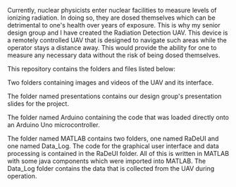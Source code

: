 Currently, nuclear physicists enter nuclear facilities to measure levels of ionizing radiation.  In doing so, they are dosed themselves which can be detrimental to one's health over years of exposure.  This is why my senior design group and I have created the Radiation Detection UAV.  This device is a remotely controlled UAV that is designed to navigate such areas while the operator stays a distance away.  This would provide the ability for one to measure any necessary data without the risk of being dosed themselves.



This repository contains the folders and files listed below:

Two folders containing images and videos of the UAV and its interface.

The folder named presentations contains our design group's presentation slides for the project.

The folder named Arduino containing the code that was loaded directly onto an Arduino Uno microcontroller.

The folder named MATLAB contains two folders, one named RaDeUI and one named Data_Log.  The code for the graphical user interface and data processing is contained in the RaDeUI folder.  All of this is written in MATLAB with some java components which were imported into MATLAB.  The Data_Log folder contains the data that is collected from the UAV during operation.




